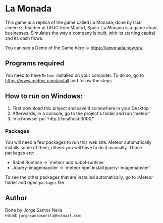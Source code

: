 # La Monada
This game is a replica of the game called La Monada, done by Iciar Jimenez, teacher at URJC from Madrid, Spain.
La Monada is a game about businesses. Simulates the way a company is built, with its starting capital and its cash flows. 

You can see a Demo of the Game here -> https://lamonada.now.sh/

## Programs required
You need to have `Meteor` installed on your computer. To do so, go to https://www.meteor.com/install and follow the steps. 

## How to run on Windows:
<ol>
  <li>First download this project and save it somewhere in your Desktop</li>
  <li>Afterwards, in a console, go to the project's folder and run 'meteor'</li>
  <li>In a browser put 'http://localhost:3000/'</li>
</ol>  

### Packages
You will need a few packages to run this web site. Meteor automatically installs some of them, others you will have to do it manually. Those packages are: 

<ul>
  <li>Babel Runtime -> `meteor add babel-runtime`</li>
  <li>Jquery-imagemapster -> `meteor npm install jquery-imagemapster`</li>
</ul>  

To see the other packages that are installed automatically, go to .Meteor folder and open `packages` file 

## Author
Done by Jorge Santos Neila  <br />
email: `jorgesantosneila@hotmail.com`
